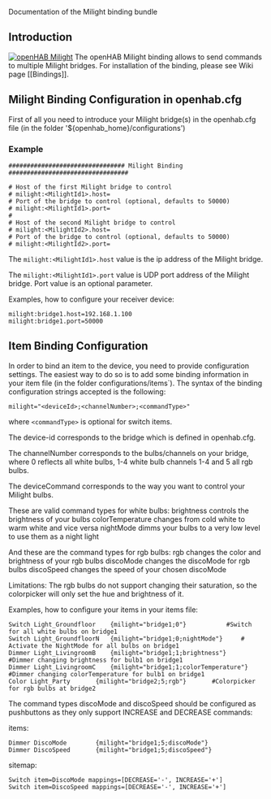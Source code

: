 Documentation of the Milight binding bundle

## Introduction
[![openHAB Milight](http://img.youtube.com/vi/zNe9AkQbfmc/0.jpg)](http://www.youtube.com/watch?v=zNe9AkQbfmc)
The openHAB Milight binding allows to send commands to multiple Milight bridges.
For installation of the binding, please see Wiki page [[Bindings]].

## Milight Binding Configuration in openhab.cfg

First of all you need to introduce your Milight bridge(s) in the openhab.cfg file (in the folder '${openhab_home}/configurations')

### Example

    ################################ Milight Binding #################################
    
    # Host of the first Milight bridge to control 
    # milight:<MilightId1>.host=
    # Port of the bridge to control (optional, defaults to 50000)
    # milight:<MilightId1>.port=
    #
    # Host of the second Milight bridge to control 
    # milight:<MilightId2>.host=
    # Port of the bridge to control (optional, defaults to 50000)
    # milight:<MilightId2>.port=

The `milight:<MilightId1>.host` value is the ip address of the Milight bridge.

The `milight:<MilightId1>.port` value is UDP port address of the Milight bridge. Port value is an optional parameter.

Examples, how to configure your receiver device:

    milight:bridge1.host=192.168.1.100
    milight:bridge1.port=50000

## Item Binding Configuration

In order to bind an item to the device, you need to provide configuration settings. The easiest way to do so is to add some binding information in your item file (in the folder configurations/items`). The syntax of the binding configuration strings accepted is the following:

    milight="<deviceId>;<channelNumber>;<commandType>"
where `<commandType>` is optional for switch items.

The device-id corresponds to the bridge which is defined in openhab.cfg.

The channelNumber corresponds to the bulbs/channels on your bridge, where 0 reflects all white bulbs, 1-4 white bulb channels 1-4 and 5 all rgb bulbs.

The deviceCommand corresponds to the way you want to control your Milight bulbs.

These are valid command types for white bulbs:
    brightness		controls the brightness of your bulbs
    colorTemperature	changes from cold white to warm white and vice versa
    nightMode		dimms your bulbs to a very low level to use them as a night light

And these are the command types for rgb bulbs:
    rgb			changes the color and brightness of your rgb bulbs
    discoMode		changes the discoMode for rgb bulbs
    discoSpeed		changes the speed of your chosen discoMode

Limitations:
The rgb bulbs do not support changing their saturation, so the colorpicker will only set the hue and brightness of it.

Examples, how to configure your items in your items file:

    Switch Light_Groundfloor 	{milight="bridge1;0"}			#Switch for all white bulbs on bridge1
    Switch Light_GroundfloorN	{milight="bridge1;0;nightMode"}		# Activate the NightMode for all bulbs on bridge1
    Dimmer Light_LivingroomB 	{milight="bridge1;1;brightness"}	#Dimmer changing brightness for bulb1 on bridge1
    Dimmer Light_LivingroomC 	{milight="bridge1;1;colorTemperature"}	#Dimmer changing colorTemperature for bulb1 on bridge1
    Color Light_Party		{milight="bridge2;5;rgb"}		#Colorpicker for rgb bulbs at bridge2

The command types discoMode and discoSpeed should be configured as pushbuttons as they only support INCREASE and DECREASE commands:

items:

    Dimmer DiscoMode		{milight="bridge1;5;discoMode"}
    Dimmer DiscoSpeed		{milight="bridge1;5;discoSpeed"}
    
sitemap:

    Switch item=DiscoMode mappings=[DECREASE='-', INCREASE='+']
    Switch item=DiscoSpeed mappings=[DECREASE='-', INCREASE='+']